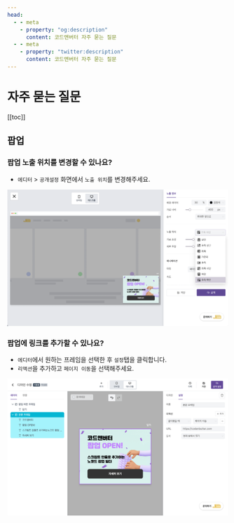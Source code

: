 ```yaml
---
head:
  - - meta
    - property: "og:description"
      content: 코드앤버터 자주 묻는 질문
  - - meta
    - property: "twitter:description"
      content: 코드앤버터 자주 묻는 질문
---
```


# 자주 묻는 질문

[[toc]]

## 팝업

### 팝업 노출 위치를 변경할 수 있나요?

- `에디터` > `공개설정` 화면에서 `노출 위치`를 변경해주세요.

![노출 위치](./imgs/faq/position.png)

### 팝업에 링크를 추가할 수 있나요?

- `에디터`에서 원하는 프레임을 선택한 후 `설정`탭을 클릭합니다.
- `리액션`을 추가하고 `페이지 이동`을 선택해주세요.

![페이지 이동](./imgs/faq/link.png)

